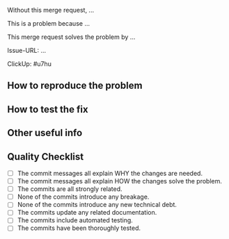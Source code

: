 Without this merge request, ...

This is a problem because ...

This merge request solves the problem by ...

Issue-URL: ... <!-- Add Asana or ClickUp link here -->

ClickUp: #u7hu <!-- replace ClickUp ID here -->

## How to reproduce the problem

<!-- Add any relevant info -->

## How to test the fix

<!-- Add any relevant info -->

## Other useful info

<!-- Add any relevant info -->

## Quality Checklist

- [ ] The commit messages all explain WHY the changes are needed.
- [ ] The commit messages all explain HOW the changes solve the problem.
- [ ] The commits are all strongly related.
- [ ] None of the commits introduce any breakage.
- [ ] None of the commits introduce any new technical debt.
- [ ] The commits update any related documentation.
- [ ] The commits include automated testing.
- [ ] The commits have been thoroughly tested.
